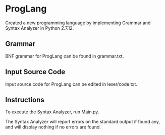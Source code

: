 # ProgLang
Created a new programming language by implementing Grammar and Syntax Analyzer in Python 2.7.12.

## Grammar
BNF grammar for ProgLang can be found in grammar.txt.

## Input Source Code
Input source code for ProgLang can be edited in lexer/code.txt.

## Instructions
To execute the Syntax Analyzer, run Main.py.

The Syntax Analyzer will report errors on the standard output if found any, and will display nothing if no errors are found.
